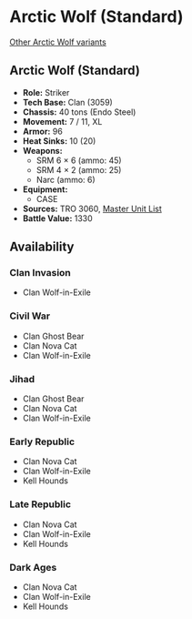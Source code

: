 # Arctic Wolf (Standard)

[Other Arctic Wolf variants](../arctic_wolf.md)

## Arctic Wolf (Standard)
- **Role:** Striker
- **Tech Base:** Clan (3059)
- **Chassis:** 40 tons (Endo Steel)
- **Movement:** 7 / 11, XL
- **Armor:** 96
- **Heat Sinks:** 10 (20)
- **Weapons:**
  - SRM 6 × 6 (ammo: 45)
  - SRM 4 × 2 (ammo: 25)
  - Narc (ammo: 6)
- **Equipment:**
  - CASE
- **Sources:** TRO 3060, [Master Unit List](http://masterunitlist.info/Unit/Details/99/arctic-wolf-standard)
- **Battle Value:** 1330

## Availability

### Clan Invasion
- Clan Wolf-in-Exile

### Civil War
- Clan Ghost Bear
- Clan Nova Cat
- Clan Wolf-in-Exile

### Jihad
- Clan Ghost Bear
- Clan Nova Cat
- Clan Wolf-in-Exile

### Early Republic
- Clan Nova Cat
- Clan Wolf-in-Exile
- Kell Hounds

### Late Republic
- Clan Nova Cat
- Clan Wolf-in-Exile
- Kell Hounds

### Dark Ages
- Clan Nova Cat
- Clan Wolf-in-Exile
- Kell Hounds

